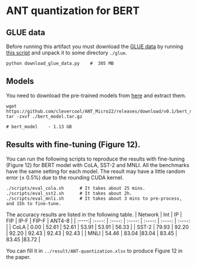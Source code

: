# ANT quantization for BERT

## GLUE data

Before running this artifact you must download the
[GLUE data](https://gluebenchmark.com/tasks) by running
[this script](./download_glue_data.py)
and unpack it to some directory `./glue`.
```shell
python download_glue_data.py    #  305 MB
```

## Models
You need to download the pre-trained models from
[here](https://github.com/clevercool/ANT_Micro22/releases/download/v0.1/bert_model.tar.gz)
and extract them.
```shell
wget https://github.com/clevercool/ANT_Micro22/releases/download/v0.1/bert_model.tar.gz
tar -zxvf ./bert_model.tar.gz

# bert_model    - 1.13 GB
```
## Results with fine-tuning (Figure 12).

You can run the following scripts to reproduce the results with fine-tuning (Figure 12) for BERT model with CoLA, SST-2 and MNLI.
All the benchmarks have the same setting for each model.
The result may have a little random error ($\pm$ 0.5%) due to the rounding CUDA kernel.
```shell
./scripts/eval_cola.sh      # It takes about 25 mins.
./scripts/eval_sst2.sh      # It takes about 2h.
./scripts/eval_mnli.sh      # It takes about 3 mins to pre-process, and 15h to fine-tune.

```

The accuracy results are listed in the following table. 
| Network | Int  | IP | FIP | IP-F | FIP-F | ANT4-8 |
| :----:| :----: | :----: | :----: | :----: | :----: | :----: |
| CoLA | 0.00  | 52.61 | 52.61 | 53.91 | 53.91 | 56.33  |
| SST-2 | 79.93 | 92.20 | 92.20 | 92.43 | 92.43 | 92.43 |
| MNLI | 54.46 | 83.04 |83.04 | 83.45 | 83.45 |83.72 |

You can fill it in `../result/ANT-quantization.xlsx` to produce Figure 12 in the paper.